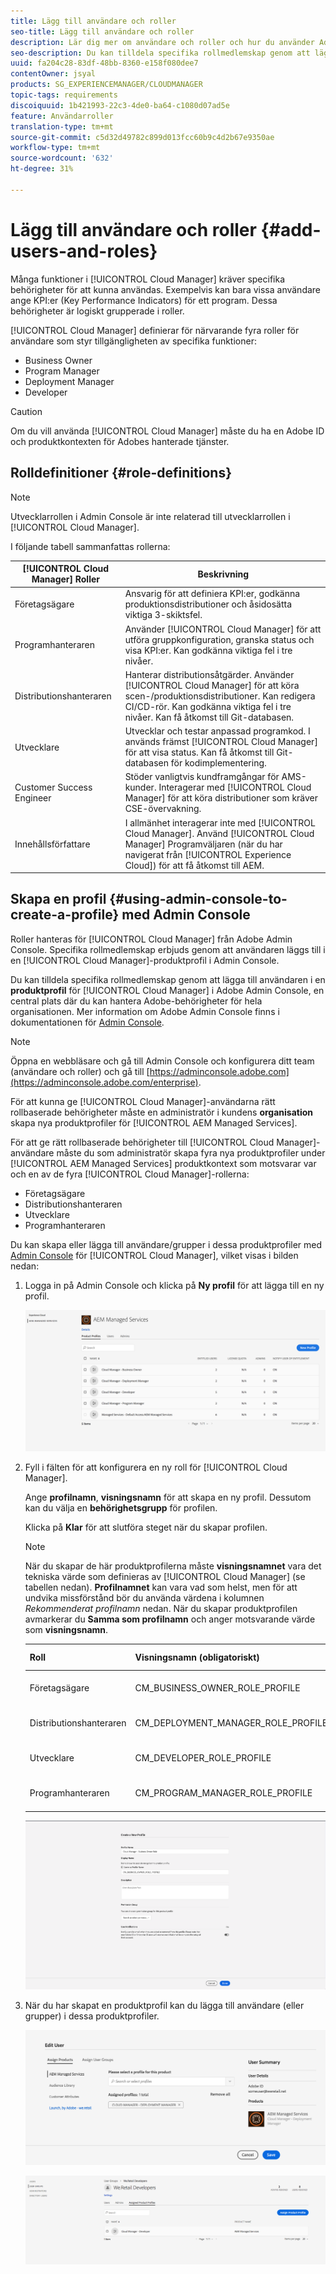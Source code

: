```yaml
---
title: Lägg till användare och roller
seo-title: Lägg till användare och roller
description: Lär dig mer om användare och roller och hur du använder Admin Console för att skapa en profil
seo-description: Du kan tilldela specifika rollmedlemskap genom att lägga till användaren i en Cloud Manager-produktprofil på Admin Console. Följ det här avsnittet om du vill veta mer.
uuid: fa204c28-83df-48bb-8360-e158f080dee7
contentOwner: jsyal
products: SG_EXPERIENCEMANAGER/CLOUDMANAGER
topic-tags: requirements
discoiquuid: 1b421993-22c3-4de0-ba64-c1080d07ad5e
feature: Användarroller
translation-type: tm+mt
source-git-commit: c5d32d49782c899d013fcc60b9c4d2b67e9350ae
workflow-type: tm+mt
source-wordcount: '632'
ht-degree: 31%

---
```



# Lägg till användare och roller {#add-users-and-roles}

Många funktioner i [!UICONTROL Cloud Manager] kräver specifika behörigheter för att kunna användas. Exempelvis kan bara vissa användare ange KPI:er (Key Performance Indicators) för ett program. Dessa behörigheter är logiskt grupperade i roller.

[!UICONTROL Cloud Manager] definierar för närvarande fyra roller för användare som styr tillgängligheten av specifika funktioner:

* Business Owner
* Program Manager
* Deployment Manager
* Developer

>[!CAUTION]
>
>Om du vill använda [!UICONTROL Cloud Manager] måste du ha en Adobe ID och produktkontexten för Adobes hanterade tjänster.

## Rolldefinitioner {#role-definitions}

>[!NOTE]
>
>Utvecklarrollen i Admin Console är inte relaterad till utvecklarrollen i [!UICONTROL Cloud Manager].

I följande tabell sammanfattas rollerna:

| [!UICONTROL Cloud Manager] Roller | Beskrivning |
|--- |--- |
| Företagsägare | Ansvarig för att definiera KPI:er, godkänna produktionsdistributioner och åsidosätta viktiga 3-skiktsfel. |
| Programhanteraren | Använder [!UICONTROL Cloud Manager] för att utföra gruppkonfiguration, granska status och visa KPI:er. Kan godkänna viktiga fel i tre nivåer. |
| Distributionshanteraren | Hanterar distributionsåtgärder. Använder [!UICONTROL Cloud Manager] för att köra scen-/produktionsdistributioner. Kan redigera CI/CD-rör. Kan godkänna viktiga fel i tre nivåer. Kan få åtkomst till Git-databasen. |
| Utvecklare | Utvecklar och testar anpassad programkod. I används främst [!UICONTROL Cloud Manager] för att visa status. Kan få åtkomst till Git-databasen för kodimplementering. |
| Customer Success Engineer | Stöder vanligtvis kundframgångar för AMS-kunder. Interagerar med [!UICONTROL Cloud Manager] för att köra distributioner som kräver CSE-övervakning. |
| Innehållsförfattare | I allmänhet interagerar inte med [!UICONTROL Cloud Manager]. Använd [!UICONTROL Cloud Manager] Programväljaren (när du har navigerat från [!UICONTROL Experience Cloud]) för att få åtkomst till AEM. |

## Skapa en profil {#using-admin-console-to-create-a-profile} med Admin Console

Roller hanteras för [!UICONTROL Cloud Manager] från Adobe Admin Console. Specifika rollmedlemskap erbjuds genom att användaren läggs till i en [!UICONTROL Cloud Manager]-produktprofil i Admin Console.

Du kan tilldela specifika rollmedlemskap genom att lägga till användaren i en **produktprofil** för [!UICONTROL Cloud Manager] i Adobe Admin Console, en central plats där du kan hantera Adobe-behörigheter för hela organisationen. Mer information om Adobe Admin Console finns i dokumentationen för [Admin Console](https://helpx.adobe.com/enterprise/using/admin-console.html).

>[!NOTE]
>
>Öppna en webbläsare och gå till Admin Console och konfigurera ditt team (användare och roller) och gå till [https://adminconsole.adobe.com](https://adminconsole.adobe.com/enterprise).

För att kunna ge [!UICONTROL Cloud Manager]-användarna rätt rollbaserade behörigheter måste en administratör i kundens **organisation** skapa nya produktprofiler för [!UICONTROL AEM Managed Services].

För att ge rätt rollbaserade behörigheter till [!UICONTROL Cloud Manager]-användare måste du som administratör skapa fyra nya produktprofiler under [!UICONTROL AEM Managed Services] produktkontext som motsvarar var och en av de fyra [!UICONTROL Cloud Manager]-rollerna:

* Företagsägare
* Distributionshanteraren
* Utvecklare
* Programhanteraren

Du kan skapa eller lägga till användare/grupper i dessa produktprofiler med [Admin Console](https://adminconsole.adobe.com/) för [!UICONTROL Cloud Manager], vilket visas i bilden nedan:

1. Logga in på Admin Console och klicka på **Ny profil** för att lägga till en ny profil.

   ![](assets/admin_console_roles-1.png)

1. Fyll i fälten för att konfigurera en ny roll för [!UICONTROL Cloud Manager].

   Ange **profilnamn**, **visningsnamn** för att skapa en ny profil. Dessutom kan du välja en **behörighetsgrupp** för profilen.

   Klicka på **Klar** för att slutföra steget när du skapar profilen.

   >[!NOTE]
   >
   >När du skapar de här produktprofilerna måste **visningsnamnet** vara det tekniska värde som definieras av [!UICONTROL Cloud Manager] (se tabellen nedan). **Profilnamnet** kan vara vad som helst, men för att undvika missförstånd bör du använda värdena i kolumnen *Rekommenderat profilnamn* nedan. När du skapar produktprofilen avmarkerar du **Samma som profilnamn** och anger motsvarande värde som **visningsnamn**.

   | **Roll** | **Visningsnamn (obligatoriskt)** | **Rekommenderat profilnamn** |
   |---|---|---|
   | Företagsägare | CM_BUSINESS_OWNER_ROLE_PROFILE | [!UICONTROL Cloud Manager] - Roll för företagsägare |
   | Distributionshanteraren | CM_DEPLOYMENT_MANAGER_ROLE_PROFILE | [!UICONTROL Cloud Manager] - Distributionshanterarroll |
   | Utvecklare | CM_DEVELOPER_ROLE_PROFILE | [!UICONTROL Cloud Manager] - Utvecklarroll |
   | Programhanteraren | CM_PROGRAM_MANAGER_ROLE_PROFILE | [!UICONTROL Cloud Manager] - Programhanterarroll |

   ![](assets/screen_shot_2018-05-04at171819.png)

1. När du har skapat en produktprofil kan du lägga till användare (eller grupper) i dessa produktprofiler.

   ![](assets/image2018-4-9_15-19-26.png)

   ![](assets/image2018-4-9_15-16-47.png)

